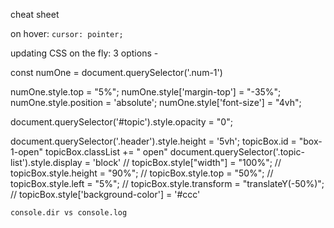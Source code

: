 cheat sheet

on hover:
`cursor: pointer;`


updating CSS on the fly:
3 options - 

  const numOne = document.querySelector('.num-1')

  numOne.style.top = "5%";
  numOne.style['margin-top'] = "-35%";
  numOne.style.position = 'absolute';
  numOne.style['font-size'] = "4vh";

  document.querySelector('#topic').style.opacity = "0";

  document.querySelector('.header').style.height = '5vh';
  topicBox.id = "box-1-open"
  topicBox.classList += " open"
  document.querySelector('.topic-list').style.display = 'block'
  // topicBox.style["width"] = "100%";
  // topicBox.style.height = "90%";
  // topicBox.style.top = "50%";
  // topicBox.style.left = "5%";
  // topicBox.style.transform = "translateY(-50%)";
  // topicBox.style['background-color'] = '#ccc'



`console.dir vs console.log`
